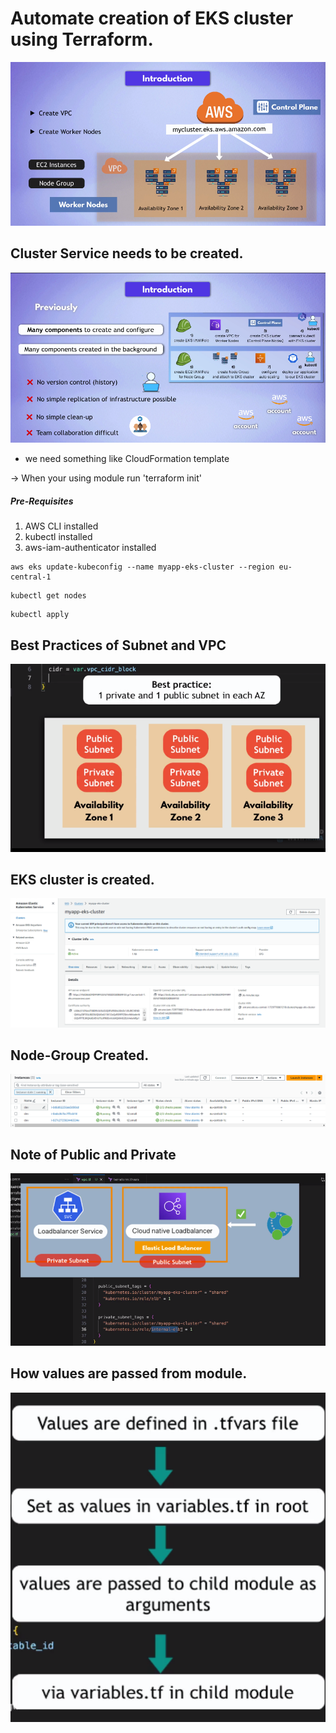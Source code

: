 
# Automate creation of EKS cluster using Terraform.
<div align="center">
  <img src="./public/projectOverview.png" alt="Logo" width="100%" height="50%">
</div>

## Cluster Service needs to be created.
<div align="center">
  <img src="./public/EKS-Cluster-services.png" alt="Logo" width="100%" height="50%">
</div>

- we need something like CloudFormation template

-> When your using module run 'terraform init'


##### Pre-Requisites
1. AWS CLI installed
2. kubectl installed
3. aws-iam-authenticator installed

```
aws eks update-kubeconfig --name myapp-eks-cluster --region eu-central-1
```

```
kubectl get nodes
```

```
kubectl apply
```

## Best Practices of Subnet and VPC

<div align="center">
  <img src="./public/BestPractices.png" alt="Logo" width="100%" height="50%">
</div>

## EKS cluster is created.
<div align="center">
  <img src="./public/eks-cluster.png" alt="Logo" width="100%" height="50%">
</div>

## Node-Group Created.
<div align="center">
  <img src="./public/node-gropu.png" alt="Logo" width="100%" height="50%">
</div>

## Note of Public and Private
<div align="center">
  <img src="./public/publicprivatesubnet.png" alt="Logo" width="100%" height="50%">
</div>

## How values are passed from module.
<div align="center">
  <img src="./public/reference.png" alt="Logo" width="100%" height="50%">
</div>